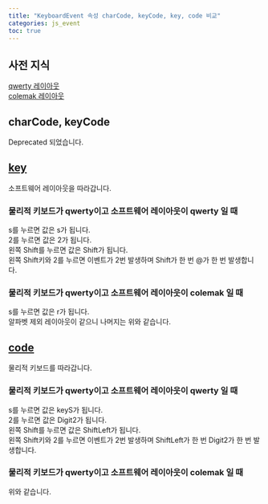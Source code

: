 ```yaml
---
title: "KeyboardEvent 속성 charCode, keyCode, key, code 비교"
categories: js_event
toc: true
---
```


## 사전 지식
[qwerty 레이아웃](https://en.wikipedia.org/wiki/QWERTY)  
[colemak 레이아웃](https://colemak.com/)

## charCode, keyCode
Deprecated 되었습니다.

## [key](https://developer.mozilla.org/en-US/docs/Web/API/KeyboardEvent/key)

소프트웨어 레이아웃을 따라갑니다.

### 물리적 키보드가 qwerty이고 소프트웨어 레이아웃이 qwerty 일 때

s를 누르면 값은 s가 됩니다.  
2를 누르면 값은 2가 됩니다.  
왼쪽 Shift를 누르면 값은 Shift가 됩니다.  
왼쪽 Shift키와 2를 누르면 이벤트가 2번 발생하며 
Shift가 한 번 @가 한 번 발생합니다.

### 물리적 키보드가 qwerty이고 소프트웨어 레이아웃이 colemak 일 때

s를 누르면 값은 r가 됩니다.  
알파벳 제외 레이아웃이 같으니 나머지는 위와 같습니다.

## [code](https://developer.mozilla.org/en-US/docs/Web/API/KeyboardEvent/code)

물리적 키보드를 따라갑니다.

### 물리적 키보드가 qwerty이고 소프트웨어 레이아웃이 qwerty 일 때

s를 누르면 값은 keyS가 됩니다.  
2를 누르면 값은 Digit2가 됩니다.  
왼쪽 Shift를 누르면 값은 ShiftLeft가 됩니다.  
왼쪽 Shift키와 2를 누르면 이벤트가 2번 발생하며 
ShiftLeft가 한 번 Digit2가 한 번 발생합니다.

### 물리적 키보드가 qwerty이고 소프트웨어 레이아웃이 colemak 일 때

위와 같습니다.